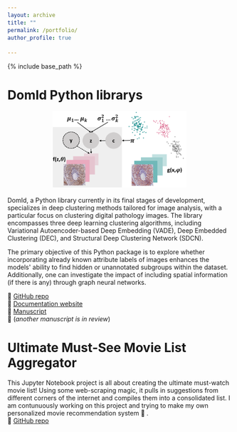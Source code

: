 ```yaml
---
layout: archive
title: ""
permalink: /portfolio/
author_profile: true

---
```

{% include base_path %}

DomId Python librarys
====

<div style="text-align: center;">
  <img src="../images/domid.png" alt="domid" width="300" style="display: inline-block;">
</div>
<br /> 
DomId, a Python library currently in its final stages of development, specializes in deep clustering methods tailored for image analysis, with a particular focus on clustering digital pathology images. The library encompasses three deep learning clustering algorithms, including Variational Autoencoder-based Deep Embedding (VADE), Deep Embedded Clustering (DEC), and Structural Deep Clustering Network (SDCN).

The primary objective of this Python package is to explore whether incorporating already known attribute labels of images enhances the models' ability to find hidden or unannotated subgroups within the dataset. Additionally, one can investigate the impact of including spatial information (if there is any) through graph neural networks.

:floppy_disk: [GitHub repo](https://github.com/DIDSR/DomId.git)<br /> 
:notebook: [Documentation website](https://didsr.github.io/DomId/build/html/index.html)<br /> 
:page_with_curl: [Manuscript](https://doi.org/10.1007/978-3-031-43993-3_64)<br /> 
:page_with_curl: (*another manuscript is in review*) <br /> 



Ultimate Must-See Movie List Aggregator
====
This Jupyter Notebook project is all about creating the ultimate must-watch movie list! Using some web-scraping magic, it pulls in suggestions from different corners of the internet and compiles them into a consolidated list. I am contunuously working on this project and trying to make my own personalized movie recommendation system :popcorn: .<br /> 
:floppy_disk: [GitHub repo](https://github.com/sidulova/UltimateMustSeeMovieList.git)<br /> 
